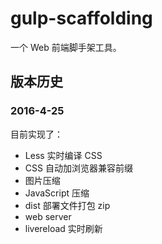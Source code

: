 # gulp-scaffolding
一个 Web 前端脚手架工具。


## 版本历史
### 2016-4-25
目前实现了：
- Less 实时编译 CSS
- CSS 自动加浏览器兼容前缀
- 图片压缩
- JavaScript 压缩
- dist 部署文件打包 zip
- web server
- livereload 实时刷新




